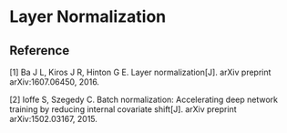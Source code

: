# Layer Normalization

## Reference

[1] Ba J L, Kiros J R, Hinton G E. Layer normalization[J]. arXiv preprint arXiv:1607.06450, 2016.

[2] Ioffe S, Szegedy C. Batch normalization: Accelerating deep network training by reducing internal covariate shift\[J\]. arXiv preprint arXiv:1502.03167, 2015.

